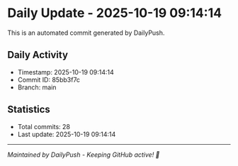 # Daily Update - 2025-10-19 09:14:14

This is an automated commit generated by DailyPush.

## Daily Activity
- Timestamp: 2025-10-19 09:14:14
- Commit ID: 85bb3f7c
- Branch: main

## Statistics
- Total commits: 28
- Last update: 2025-10-19 09:14:14

---
*Maintained by DailyPush - Keeping GitHub active! 🚀*
